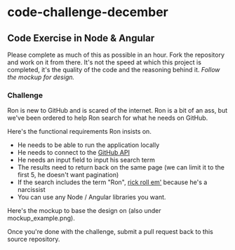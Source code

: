 # code-challenge-december
## Code Exercise in Node & Angular ##
Please complete as much of this as possible in an hour. Fork the repository and work on it from there. It's not the speed at which this project is completed, it's the quality of the code and the reasoning behind it. *Follow the mockup for design.*

### Challenge ####
Ron is new to GitHub and is scared of the internet. Ron is a bit of an ass, but we've been ordered to help Ron search for what he needs on GitHub.

Here's the functional requirements Ron insists on.

 - He needs to be able to run the application locally
 - He needs to connect to the [GitHub API](https://developer.github.com/v3/search/#search-repositories)
 - He needs an input field to input his search term
 - The results need to return back on the same page (we can limit it to the first 5, he doesn't want pagination)
 - If the search includes the term "Ron", [rick roll em'](https://www.youtube.com/watch?v=dQw4w9WgXcQ) because he's a narcissist 
 - You can use any Node / Angular libraries you want.


Here's the mockup to base the design on (also under mockup_example.png).


Once you're done with the challenge, submit a pull request back to this source repository.
